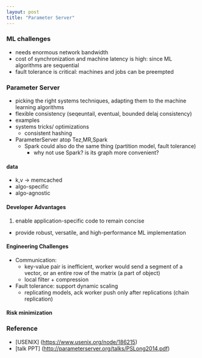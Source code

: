 ```yaml
---
layout: post
title: "Parameter Server"
---
```


### ML challenges
* needs enormous network bandwidth
* cost of synchronization and machine latency is high: since ML algorithms are sequential
* fault tolerance is critical: machines and jobs can be preempted

### Parameter Server
* picking the right systems techniques, adapting them to the machine learning algorithms
* flexible consistency (seqeuntail, eventual, bounded delaj consistency)
* examples
* systems tricks/ optimizations
    * consistent hashing
* ParameterServer atop Tez,MR,Spark
    * Spark could also do the same thing (partition model, fault tolerance)
        * why not use Spark? is its graph more convenient?


#### data
* k,v -> memcached
* algo-specific
* algo-agnostic

#### Developer Advantages
1. enable application-specific code to remain concise
- provide robust, versatile, and high-performance ML implementation

#### Engineering Challenges
* Communication:
    * key-value pair is inefficient, worker would send a segment of a vector, or an entire row of the matrix (a part of object)
    * local filter + compression
* Fault tolerance: support dynamic scaling
    * replicating models, ack worker push only after replications (chain replication)
    

#### Risk minimization


### Reference
* [USENIX] (https://www.usenix.org/node/186215)
* [talk PPT] (http://parameterserver.org/talks/PSLong2014.pdf)